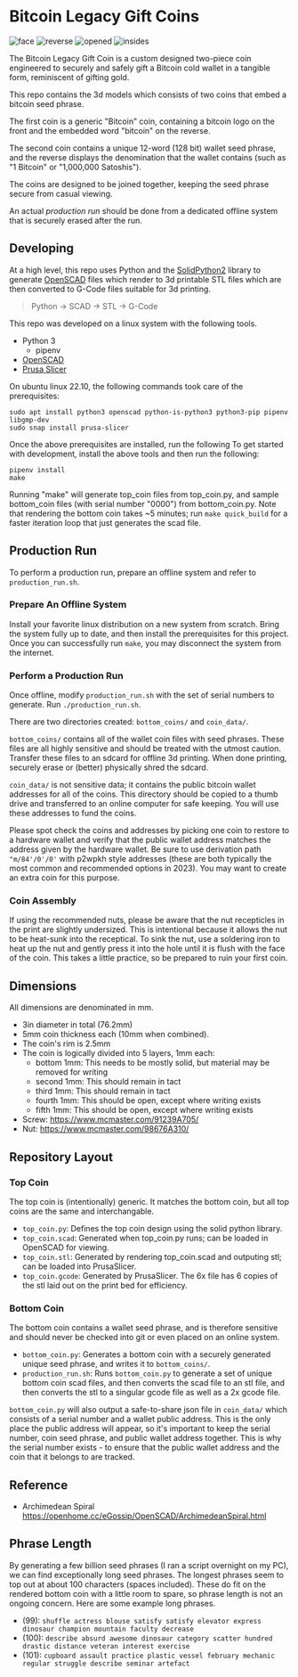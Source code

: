 # Bitcoin Legacy Gift Coins

![face](./samples/face.jpg)
![reverse](./samples/reverse.jpg)
![opened](./samples/opened.jpg)
![insides](./samples/insides.jpg)

The Bitcoin Legacy Gift Coin is a custom designed two-piece coin engineered to
securely and safely gift a Bitcoin cold wallet in a tangible form, reminiscent
of gifting gold.

This repo contains the 3d models which consists of two coins that embed a
bitcoin seed phrase.

The first coin is a generic "Bitcoin" coin, containing a bitcoin logo on the
front and the embedded word "bitcoin" on the reverse.

The second coin contains a unique 12-word (128 bit) wallet seed phrase, and the
reverse displays the denomination that the wallet contains (such as "1 Bitcoin"
or "1,000,000 Satoshis").

The coins are designed to be joined together, keeping the seed phrase secure
from casual viewing.

An actual _production run_ should be done from a dedicated offline system that
is securely erased after the run.

## Developing

At a high level, this repo uses Python and the
[SolidPython2](https://pypi.org/project/solidpython2/) library to generate
[OpenSCAD](https://openscad.org/) files which render to 3d printable STL files
which are then converted to G-Code files suitable for 3d printing.

> Python -> SCAD -> STL -> G-Code

This repo was developed on a linux system with the following tools.
- Python 3
  - pipenv
- [OpenSCAD](https://openscad.org/)
- [Prusa Slicer](https://www.prusa3d.com/page/prusaslicer_424/)

On ubuntu linux 22.10, the following commands took care of the prerequisites:

```
sudo apt install python3 openscad python-is-python3 python3-pip pipenv libgmp-dev
sudo snap install prusa-slicer
```

Once the above prerequisites are installed, run the following To get started with development, install the above tools and then run the following:

```
pipenv install
make
```

Running "make" will generate top_coin files from top_coin.py, and sample
bottom_coin files (with serial number "0000") from bottom_coin.py. Note that
rendering the bottom coin takes ~5 minutes; run `make quick_build` for a faster
iteration loop that just generates the scad file.

## Production Run

To perform a production run, prepare an offline system and refer to
`production_run.sh`.

### Prepare An Offline System

Install your favorite linux distribution on a new system from scratch. Bring
the system fully up to date, and then install the prerequisites for this
project. Once you can successfully run `make`, you may disconnect the system
from the internet.

### Perform a Production Run

Once offline, modify `production_run.sh` with the set of serial numbers to
generate. Run `./production_run.sh`.

There are two directories created: `bottom_coins/` and `coin_data/`.

`bottom_coins/` contains all of the wallet coin files with seed phrases. These
files are all highly sensitive and should be treated with the utmost caution.
Transfer these files to an sdcard for offline 3d printing. When done printing,
securely erase or (better) physically shred the sdcard.

`coin_data/` is not sensitive data; it contains the public bitcoin wallet
addresses for all of the coins. This directory should be copied to a thumb
drive and transferred to an online computer for safe keeping. You will use
these addresses to fund the coins.

Please spot check the coins and addresses by picking one coin to restore to a
hardware wallet and verify that the public wallet address matches the address
given by the hardware wallet. Be sure to use derivation path `"m/84'/0'/0'`
with p2wpkh style addresses (these are both typically the most common and
recommended options in 2023). You may want to create an extra coin for this
purpose.

### Coin Assembly

If using the recommended nuts, please be aware that the nut recepticles in the
print are slightly undersized. This is intentional because it allows the nut to
be heat-sunk into the receptical. To sink the nut, use a soldering iron to heat
up the nut and gently press it into the hole until it is flush with the face of
the coin. This takes a little practice, so be prepared to ruin your first coin.

## Dimensions

All dimensions are denominated in mm.

- 3in diameter in total (76.2mm)
- 5mm coin thickness each (10mm when combined).
- The coin's rim is 2.5mm
- The coin is logically divided into 5 layers, 1mm each:
  - bottom 1mm: This needs to be mostly solid, but material may be removed for writing
  - second 1mm: This should remain in tact
  - third 1mm: This should remain in tact
  - fourth 1mm: This should be open, except where writing exists
  - fifth 1mm: This should be open, except where writing exists
- Screw: https://www.mcmaster.com/91239A705/
- Nut: https://www.mcmaster.com/98676A310/

## Repository Layout

### Top Coin

The top coin is (intentionally) generic. It matches the bottom coin, but all
top coins are the same and interchangable.
- `top_coin.py`: Defines the top coin design using the solid python library.
- `top_coin.scad`: Generated when top_coin.py runs; can be loaded in OpenSCAD
  for viewing.
- `top_coin.stl`: Generated by rendering top_coin.scad and outputing stl; can
  be loaded into PrusaSlicer.
- `top_coin.gcode`: Generated by PrusaSlicer. The 6x file has 6 copies of the
  stl laid out on the print bed for efficiency.

### Bottom Coin

The bottom coin contains a wallet seed phrase, and is therefore sensitive and
should never be checked into git or even placed on an online system.
- `bottom_coin.py`: Generates a bottom coin with a securely generated unique
  seed phrase, and writes it to `bottom_coins/`.
- `production_run.sh`: Runs `bottom_coin.py` to generate a set of unique bottom
  coin scad files, and then converts the scad file to an stl file, and then
  converts the stl to a singular gcode file as well as a 2x gcode file.

`bottom_coin.py` will also output a safe-to-share json file in `coin_data/`
which consists of a serial number and a wallet public address. This is the only
place the public address will appear, so it's important to keep the serial
number, coin seed phrase, and public wallet address together. This is why the
serial number exists - to ensure that the public wallet address and the coin
that it belongs to are tracked.

## Reference

- Archimedean Spiral https://openhome.cc/eGossip/OpenSCAD/ArchimedeanSpiral.html

## Phrase Length

By generating a few billion seed phrases (I ran a script overnight on my PC),
we can find exceptionally long seed phrases. The longest phrases seem to top
out at about 100 characters (spaces included). These do fit on the rendered
bottom coin with a little room to spare, so phrase length is not an ongoing
concern. Here are some example long phrases.
- (99): `shuffle actress blouse satisfy satisfy elevator express dinosaur
  champion mountain faculty decrease`
- (100): `describe absurd awesome dinosaur category scatter hundred drastic
  distance veteran interest exercise`
- (101): `cupboard assault practice plastic vessel february mechanic regular
  struggle describe seminar artefact`
